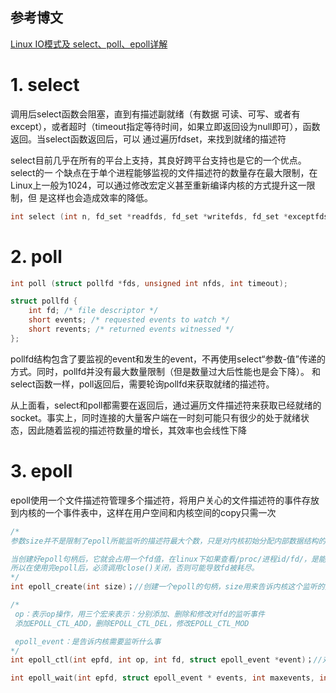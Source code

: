 ## 参考博文
[Linux IO模式及 select、poll、epoll详解](https://segmentfault.com/a/1190000003063859)


# 1. select 
调用后select函数会阻塞，直到有描述副就绪（有数据 可读、可写、或者有except），或者超时（timeout指定等待时间，如果立即返回设为null即可），函数返回。当select函数返回后，可以 通过遍历fdset，来找到就绪的描述符

select目前几乎在所有的平台上支持，其良好跨平台支持也是它的一个优点。select的一 个缺点在于单个进程能够监视的文件描述符的数量存在最大限制，在Linux上一般为1024，可以通过修改宏定义甚至重新编译内核的方式提升这一限制，但 是这样也会造成效率的降低。
```c++
int select (int n, fd_set *readfds, fd_set *writefds, fd_set *exceptfds, struct timeval *timeout);
```

# 2. poll

```c++
int poll (struct pollfd *fds, unsigned int nfds, int timeout);

struct pollfd {
    int fd; /* file descriptor */
    short events; /* requested events to watch */
    short revents; /* returned events witnessed */
};
```

pollfd结构包含了要监视的event和发生的event，不再使用select“参数-值”传递的方式。同时，pollfd并没有最大数量限制（但是数量过大后性能也是会下降）。 和select函数一样，poll返回后，需要轮询pollfd来获取就绪的描述符。

从上面看，select和poll都需要在返回后，通过遍历文件描述符来获取已经就绪的socket。事实上，同时连接的大量客户端在一时刻可能只有很少的处于就绪状态，因此随着监视的描述符数量的增长，其效率也会线性下降


# 3. epoll
epoll使用一个文件描述符管理多个描述符，将用户关心的文件描述符的事件存放到内核的一个事件表中，这样在用户空间和内核空间的copy只需一次
```c++
/*
参数size并不是限制了epoll所能监听的描述符最大个数，只是对内核初始分配内部数据结构的一个建议。

当创建好epoll句柄后，它就会占用一个fd值，在linux下如果查看/proc/进程id/fd/，是能够看到这个fd的，
所以在使用完epoll后，必须调用close()关闭，否则可能导致fd被耗尽。
*/
int epoll_create(int size)；//创建一个epoll的句柄，size用来告诉内核这个监听的数目一共有多大

/*
 op：表示op操作，用三个宏来表示：分别添加、删除和修改对fd的监听事件
 添加EPOLL_CTL_ADD，删除EPOLL_CTL_DEL，修改EPOLL_CTL_MOD

 epoll_event：是告诉内核需要监听什么事
*/
int epoll_ctl(int epfd, int op, int fd, struct epoll_event *event)；//对指定描述符fd执行op操作

int epoll_wait(int epfd, struct epoll_event * events, int maxevents, int timeout);
```

